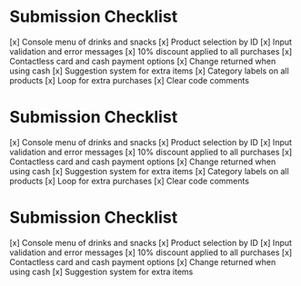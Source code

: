# Submission Checklist
[x] Console menu of drinks and snacks
[x] Product selection by ID
[x] Input validation and error messages
[x] 10% discount applied to all purchases
[x] Contactless card and cash payment options
[x] Change returned when using cash
[x] Suggestion system for extra items
[x] Category labels on all products
[x] Loop for extra purchases
[x] Clear code comments
# Submission Checklist
[x] Console menu of drinks and snacks
[x] Product selection by ID
[x] Input validation and error messages
[x] 10% discount applied to all purchases
[x] Contactless card and cash payment options
[x] Change returned when using cash
[x] Suggestion system for extra items
[x] Category labels on all products
[x] Loop for extra purchases
[x] Clear code comments
# Submission Checklist
[x] Console menu of drinks and snacks
[x] Product selection by ID
[x] Input validation and error messages
[x] 10% discount applied to all purchases
[x] Contactless card and cash payment options
[x] Change returned when using cash
[x] Suggestion system for extra items